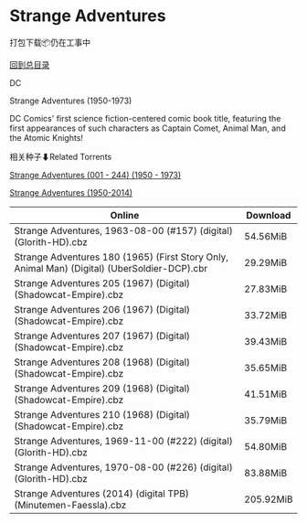 # Strange Adventures

打包下载📦仍在工事中

[回到总目录](/Catalogs.md)

DC

Strange Adventures (1950-1973)

DC Comics' first science fiction-centered comic book title, featuring the first appearances of such characters as Captain Comet, Animal Man, and the Atomic Knights!





相关种子⬇Related Torrents

[Strange Adventures (001 - 244) (1950 - 1973)](https://github.com/alicewish/markdown/blob/master/torrent/Strange-Adventures--001---244---1950---1973.md)

[Strange Adventures (1950-2014)](https://github.com/alicewish/markdown/blob/master/torrent/Strange-Adventures--1950-2014.md)

Online | Download
--- | ---
Strange Adventures, 1963-08-00 (#157) (digital) (Glorith-HD).cbz | 54.56MiB
Strange Adventures 180 (1965) (First Story Only, Animal Man) (Digital) (UberSoldier-DCP).cbr | 29.29MiB
Strange Adventures 205 (1967) (Digital) (Shadowcat-Empire).cbz | 27.83MiB
Strange Adventures 206 (1967) (Digital) (Shadowcat-Empire).cbz | 33.72MiB
Strange Adventures 207 (1967) (Digital) (Shadowcat-Empire).cbz | 39.43MiB
Strange Adventures 208 (1968) (Digital) (Shadowcat-Empire).cbz | 35.65MiB
Strange Adventures 209 (1968) (Digital) (Shadowcat-Empire).cbz | 41.51MiB
Strange Adventures 210 (1968) (Digital) (Shadowcat-Empire).cbz | 35.79MiB
Strange Adventures, 1969-11-00 (#222) (digital) (Glorith-HD).cbz | 54.80MiB
Strange Adventures, 1970-08-00 (#226) (digital) (Glorith-HD).cbz | 83.88MiB
Strange Adventures (2014) (digital TPB) (Minutemen-Faessla).cbz | 205.92MiB